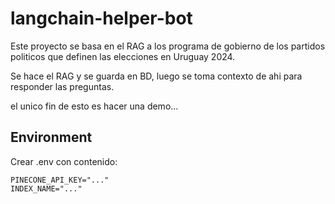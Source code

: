 # langchain-helper-bot

Este proyecto se basa en el RAG a los programa de gobierno de los partidos politicos que definen las elecciones en Uruguay 2024.

Se hace el RAG y se guarda en BD, luego se toma contexto de ahi para responder las preguntas.


el unico fin de esto es hacer una demo...


## Environment
Crear .env con contenido:
```
PINECONE_API_KEY="..."
INDEX_NAME="..."
```
